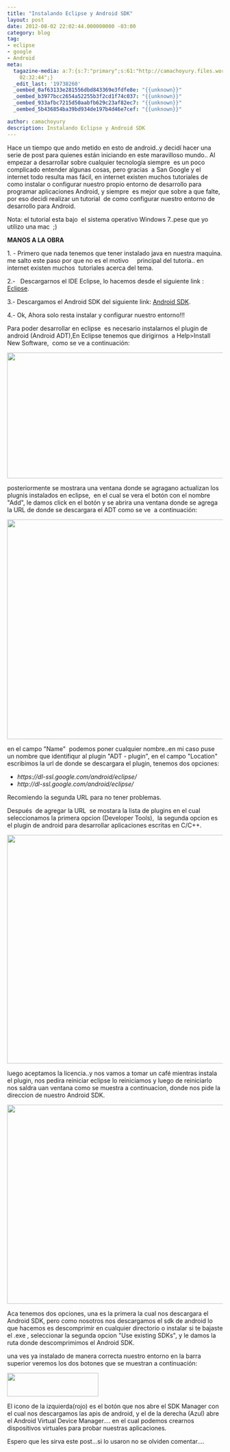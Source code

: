 ```yaml
---
title: "Instalando Eclipse y Android SDK"
layout: post
date: 2012-08-02 22:02:44.000000000 -03:00
category: blog
tag:
- eclipse
- google
- Android
meta:
  tagazine-media: a:7:{s:7:"primary";s:61:"http://camachoyury.files.wordpress.com/2012/07/adt-plugin.jpg";s:6:"images";a:5:{s:65:"http://camachoyury.files.wordpress.com/2012/07/installnewsw11.jpg";a:6:{s:8:"file_url";s:65:"http://camachoyury.files.wordpress.com/2012/07/installnewsw11.jpg";s:5:"width";i:807;s:6:"height";i:382;s:4:"type";s:5:"image";s:4:"area";i:308274;s:9:"file_path";b:0;}s:61:"http://camachoyury.files.wordpress.com/2012/07/adt-plugin.jpg";a:6:{s:8:"file_url";s:61:"http://camachoyury.files.wordpress.com/2012/07/adt-plugin.jpg";s:5:"width";i:776;s:6:"height";i:641;s:4:"type";s:5:"image";s:4:"area";i:497416;s:9:"file_path";b:0;}s:60:"http://camachoyury.files.wordpress.com/2012/07/dev-tool1.jpg";a:6:{s:8:"file_url";s:60:"http://camachoyury.files.wordpress.com/2012/07/dev-tool1.jpg";s:5:"width";i:736;s:6:"height";i:633;s:4:"type";s:5:"image";s:4:"area";i:465888;s:9:"file_path";b:0;}s:58:"http://camachoyury.files.wordpress.com/2012/07/sdk-dw1.jpg";a:6:{s:8:"file_url";s:58:"http://camachoyury.files.wordpress.com/2012/07/sdk-dw1.jpg";s:5:"width";i:619;s:6:"height";i:464;s:4:"type";s:5:"image";s:4:"area";i:287216;s:9:"file_path";b:0;}s:65:"http://camachoyury.files.wordpress.com/2012/07/androidtools11.jpg";a:6:{s:8:"file_url";s:65:"http://camachoyury.files.wordpress.com/2012/07/androidtools11.jpg";s:5:"width";i:213;s:6:"height";i:55;s:4:"type";s:5:"image";s:4:"area";i:11715;s:9:"file_path";b:0;}}s:6:"videos";a:0:{}s:11:"image_count";i:5;s:6:"author";s:8:"19738260";s:7:"blog_id";s:8:"19140729";s:9:"mod_stamp";s:19:"2012-08-03
    02:32:44";}
  _edit_last: '19738260'
  _oembed_0af63133e281556dbd843369e3fdfe8e: "{{unknown}}"
  _oembed_b3977bcc2654a52255b3f2cd1f74c037: "{{unknown}}"
  _oembed_933afbc7215d50aabfb629c23af82ec7: "{{unknown}}"
  _oembed_5b436854ba39bd934de197b4d46e7cef: "{{unknown}}"

author: camachoyury
description: Instalando Eclipse y Android SDK
---
```

<p>Hace un tiempo que ando metido en esto de android..y decidí hacer una serie de post para quienes están iniciando en este maravilloso mundo.. Al empezar a desarrollar sobre cualquier tecnología siempre  es un poco complicado entender algunas cosas, pero gracias  a San Google y el internet todo resulta mas fácil, en internet existen muchos tutoriales de como instalar o configurar nuestro propio entorno de desarrollo para programar aplicaciones Android, y siempre  es mejor que sobre a que falte, por eso decidi realizar un tutorial  de como configurar nuestro entorno de desarrollo para Android.</p>
<p>Nota: el tutorial esta bajo  el sistema operativo Windows 7..pese que yo utilizo una mac  ;)</p>
<p><strong>MANOS A LA OBRA</strong></p>
<p>1. - Primero que nada tenemos que tener instalado java en nuestra maquina. me salto este paso por que no es el motivo     principal del tutoria.. en internet existen muchos  tutoriales acerca del tema.</p>
<p>2.-   Descargarnos el IDE Eclipse, lo hacemos desde el siguiente link :  <a title="Eclipse" href="http://www.eclipse.org/downloads/" target="_blank">Eclipse</a>.</p>
<p>3.- Descargamos el Android SDK del siguiente link: <a title="Android SDK" href="http://developer.android.com/sdk/index.html" target="_blank">Android SDK</a>.</p>
<p>4.- Ok, Ahora solo resta instalar y configurar nuestro entorno!!!</p>
<p>Para poder desarrollar en eclipse  es necesario instalarnos el plugin de android (Android ADT),En Eclipse tenemos que dirigirnos  a Help&gt;Install New Software,  como se ve a continuación:</p>
<p><a href="http://camachoyury.files.wordpress.com/2012/07/installnewsw11.jpg"><img class="aligncenter size-full wp-image-260" title="installNewSW1" src="{{ site.baseurl }}/assets/installnewsw11.jpg" alt="" width="620" height="293" /></a></p>
<p>posteriormente se mostrara una ventana donde se agragano actualizan los plugnis instalados en eclipse,  en el cual se vera el botón con el nombre  "Add", le damos click en el botón y se abrira una ventana donde se agrega la URL de donde se descargara el ADT como se ve  a continuación:</p>
<p><a href="http://camachoyury.files.wordpress.com/2012/07/adt-plugin.jpg"><img class="aligncenter size-full wp-image-262" title="ADT-plugin" src="{{ site.baseurl }}/assets/adt-plugin.jpg" alt="" width="620" height="512" /></a></p>
<p>en el campo "Name"  podemos poner cualquier nombre..en mi caso puse un nombre que identifiqur al plugin "ADT - plugin", en el campo "Location"  escribimos la url de donde se descargara el plugin, tenemos dos opciones:</p>
<ul>
<li><em>https://dl-ssl.google.com/android/eclipse/</em></li>
<li><em>http://dl-ssl.google.com/android/eclipse/</em></li>
</ul>
<p>Recomiendo la segunda URL para no tener problemas.</p>
<p>Después  de agregar la URL  se mostara la lista de plugins en el cual seleccionamos la primera opcion (Developer Tools),  la segunda opcion es el plugin de android para desarrollar aplicaciones escritas en C/C++.</p>
<p><a href="http://camachoyury.files.wordpress.com/2012/07/dev-tool1.jpg"><img class="aligncenter size-full wp-image-263" title="dev tool1" src="{{ site.baseurl }}/assets/dev-tool1.jpg" alt="" width="620" height="533" /></a></p>
<p>luego aceptamos la licencia..y nos vamos a tomar un café mientras instala el plugin, nos pedira reiniciar eclipse lo reiniciamos y luego de reiniciarlo nos saldra uan ventana como se muestra a continuacion, donde nos pide la direccion de nuestro Android SDK.</p>
<p><a href="http://camachoyury.files.wordpress.com/2012/07/sdk-dw1.jpg"><img class="aligncenter size-full wp-image-264" title="sdk dw1" src="{{ site.baseurl }}/assets/sdk-dw1.jpg" alt="" width="619" height="464" /></a></p>
<p>Aca tenemos dos opciones, una es la primera la cual nos descargara el Android SDK, pero como nosotros nos descargamos el sdk de android lo que hacemos es descomprimir en cualquier directorio o instalar si te bajaste el .exe , seleccionar la segunda opcion "Use existing SDKs", y le damos la ruta donde descomprimimos el Android SDK.</p>
<p>una ves ya instalado de manera correcta nuestro entorno en la barra superior veremos los dos botones que se muestran a continuación:</p>
<p><a href="http://camachoyury.files.wordpress.com/2012/07/androidtools11.jpg"><img class="aligncenter size-full wp-image-266" title="androidtools1" src="{{ site.baseurl }}/assets/androidtools11.jpg" alt="" width="213" height="55" /></a></p>
<p>El icono de la izquierda(rojo) es el botón que nos abre el SDK Manager con el cual nos descargamos las apis de android, y el de la derecha (Azul) abre el Android Virtual Device Manager.... en el cual podemos crearnos dispositivos virtuales para probar nuestras aplicaciones.</p>
<p>Espero que les sirva este post...si lo usaron no se olviden comentar....</p>
